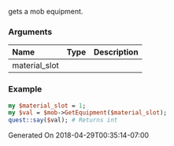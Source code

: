 gets a mob equipment.
### Arguments
**Name**|**Type**|**Description**
:---|:---|:---
material_slot||

### Example

```perl
my $material_slot = 1;
my $val = $mob->GetEquipment($material_slot);
quest::say($val); # Returns int
```


Generated On 2018-04-29T00:35:14-07:00